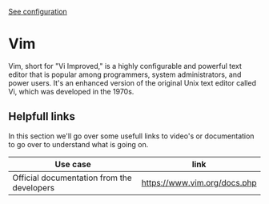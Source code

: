 [See configuration](.vimrc)

# Vim
Vim, short for "Vi Improved," is a highly configurable and powerful text editor that is popular among programmers, system administrators, and power users. It's an enhanced version of the original Unix text editor called Vi, which was developed in the 1970s.

## Helpfull links
In this section we'll go over some usefull links to video's or documentation to go over to understand what is going on.

|                  Use case                  |             link             |
|--------------------------------------------|------------------------------|
| Official documentation from the developers | https://www.vim.org/docs.php |

